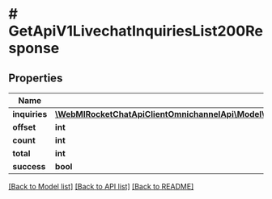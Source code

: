 # # GetApiV1LivechatInquiriesList200Response

## Properties

Name | Type | Description | Notes
------------ | ------------- | ------------- | -------------
**inquiries** | [**\WebMIRocketChatApiClientOmnichannelApi\Model\GetApiV1LivechatInquiriesList200ResponseInquiriesInner[]**](GetApiV1LivechatInquiriesList200ResponseInquiriesInner.md) |  | [optional]
**offset** | **int** |  | [optional]
**count** | **int** |  | [optional]
**total** | **int** |  | [optional]
**success** | **bool** |  | [optional]

[[Back to Model list]](../../README.md#models) [[Back to API list]](../../README.md#endpoints) [[Back to README]](../../README.md)
